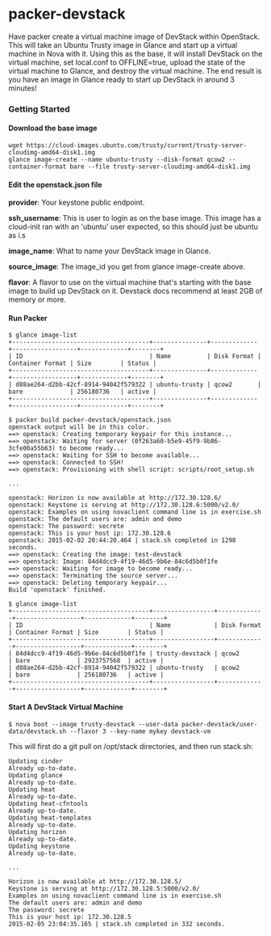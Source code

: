 # packer-devstack
Have packer create a virtual machine image of DevStack within OpenStack. This will take an Ubuntu Trusty image in Glance and start up a virtual machine in Nova with it. Using this as the base, it will install DevStack on the virtual machine, set local.conf to OFFLINE=true, upload the state of the virtual machine to Glance, and destroy the virtual machine. The end result is you have an image in Glance ready to start up DevStack in around 3 minutes!

### Getting Started

#### Download the base image

    wget https://cloud-images.ubuntu.com/trusty/current/trusty-server-cloudimg-amd64-disk1.img
    glance image-create --name ubuntu-trusty --disk-format qcow2 --container-format bare --file trusty-server-cloudimg-amd64-disk1.img
    

#### Edit the openstack.json file
**provider**: Your keystone public endpoint.

**ssh_username**: This is user to login as on the base image. This image has a cloud-init ran with an 'ubuntu' user expected, so this should just be ubuntu as i.s

**image_name**: What to name your DevStack image in Glance.

**source_image**: The image_id you get from glance image-create above.

**flavor**: A flavor to use on the virtual machine that's starting with the base image to build up DevStack on it. Devstack docs recommend at least 2GB of memory or more.

#### Run Packer

    $ glance image-list
    +--------------------------------------+---------------+-------------+------------------+-------------+--------+
    | ID                                   | Name          | Disk Format | Container Format | Size        | Status |
    +--------------------------------------+---------------+-------------+------------------+-------------+--------+
    | d88ae264-d2bb-42cf-8914-94042f579322 | ubuntu-trusty | qcow2       | bare             | 256180736   | active |
    +--------------------------------------+---------------+-------------+------------------+-------------+--------+

    $ packer build packer-devstack/openstack.json
    openstack output will be in this color.
    ==> openstack: Creating temporary keypair for this instance...
    ==> openstack: Waiting for server (0f263a60-b5e9-45f9-9b86-3cfe00a55b63) to become ready...
    ==> openstack: Waiting for SSH to become available...
    ==> openstack: Connected to SSH!
    ==> openstack: Provisioning with shell script: scripts/root_setup.sh
    
    ...
    
    openstack: Horizon is now available at http://172.30.128.6/
    openstack: Keystone is serving at http://172.30.128.6:5000/v2.0/
    openstack: Examples on using novaclient command line is in exercise.sh
    openstack: The default users are: admin and demo
    openstack: The password: secrete
    openstack: This is your host ip: 172.30.128.6
    openstack: 2015-02-02 20:44:20.464 | stack.sh completed in 1298 seconds.
    ==> openstack: Creating the image: test-devstack
    ==> openstack: Image: 84d4dcc9-4f19-46d5-9b6e-84c6d5b0f1fe
    ==> openstack: Waiting for image to become ready...
    ==> openstack: Terminating the source server...
    ==> openstack: Deleting temporary keypair...
    Build 'openstack' finished.
    
    $ glance image-list
    +--------------------------------------+-----------------+-------------+------------------+-------------+--------+
    | ID                                   | Name            | Disk Format | Container Format | Size        | Status |
    +--------------------------------------+-----------------+-------------+------------------+-------------+--------+
    | 84d4dcc9-4f19-46d5-9b6e-84c6d5b0f1fe | trusty-devstack | qcow2       | bare             | 2923757568  | active |
    | d88ae264-d2bb-42cf-8914-94042f579322 | ubuntu-trusty   | qcow2       | bare             | 256180736   | active |
    +--------------------------------------+-----------------+-------------+------------------+-------------+--------+

#### Start A DevStack Virtual Machine

    $ nova boot --image trusty-devstack --user-data packer-devstack/user-data/devstack.sh --flavor 3 --key-name mykey devstack-vm

This will first do a git pull on /opt/stack directories, and then run stack.sh:

    Updating cinder
    Already up-to-date.
    Updating glance
    Already up-to-date.
    Updating heat
    Already up-to-date.
    Updating heat-cfntools
    Already up-to-date.
    Updating heat-templates
    Already up-to-date.
    Updating horizon
    Already up-to-date.
    Updating keystone
    Already up-to-date.

    ...

    Horizon is now available at http://172.30.128.5/
    Keystone is serving at http://172.30.128.5:5000/v2.0/
    Examples on using novaclient command line is in exercise.sh
    The default users are: admin and demo
    The password: secrete
    This is your host ip: 172.30.128.5
    2015-02-05 23:04:35.165 | stack.sh completed in 332 seconds.
